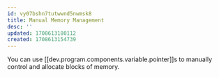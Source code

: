 ```yaml
---
id: vy07bshn7tutwwnd5nwmsk8
title: Manual Memory Management
desc: ''
updated: 1708613180112
created: 1708613154739
---
```


You can use [[dev.program.components.variable.pointer]]s to manually control and allocate blocks of memory.
